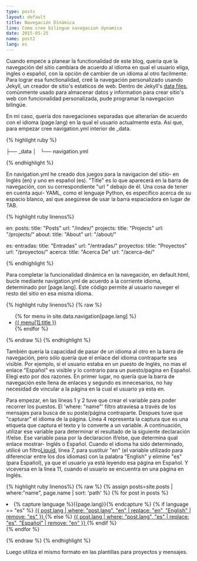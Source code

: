 ```yaml
---
type: posts
layout: default
title: Navegación Dinámica
line: Come cree bilingue navegacion dynamica 
date: 2015-05-25
name: post2
lang: es
---
```


Cuando empeće a planear la functionalidad de este blog, queria que la navegación del sitio cambiara de acuerdo al idioma en qual el usuario eliga, ingles o español, con la opción de cambier de un idioma al otro facilmente. Para lograr esa functionalidad, creé la navegación personalizado usando Jekyll, un creador de sitio's estaticos de web. Dentro de Jekyll's <html><a href="http://jekyllrb.com/docs/datafiles/" target="_blank">data files</a></html>, comúnmente usado para almacenar datos y information para crear sitio's web con funcionalidad personalizada, pude programar la navegacion bilingüe.

En mi caso, quería dos navegaciones separadas que alterarían de acuerdo con el idioma (page.lang) en la qual el usuario actualmente esta. Así que, para empezar cree navigation.yml interior de _data.

{% highlight ruby %}

├── _data
│   └── navigation.yml

{% endhighlight %}

En navigation.yml he creado dos juegos para la navigacion del sitio- en Inglés (en) y uno en español (es). "Title" es lo que aparecerá en la barra de navegación, con su correspondiente "url " debajo de él. Una cosa de tener en cuenta aquí- YAML, como el lenguaje Python, es específico acerca de su espacio blanco, así que asegúrese de usar la barra espaciadora en lugar de TAB.

{% highlight ruby linenos%}

en:
  posts:
    title: "Posts"
    url: "/index/"
  projects:
    title: "Projects"
    url: "/projects/"
  about:
    title: "About"
    url: "/about/"

es:
  entradas: 
    title: "Entradas"
    url: "/entradas/"
  proyectos:
    title: "Proyectos"
    url: "/proyectos/"
  acerca:
    title: "Acerca De"
    url: "/acerca-de/"

{% endhighlight %}

Para completar la funcionalidad dinámica en la navegación, en default.html, bucle mediante navigation.yml de acuerdo a la corriente idioma, determinado por [page.lang]. Este código permite al usuario naveger el resto del sitio en esa misma idioma.

{% highlight ruby linenos%}
{% raw %}
            
<ul class="nav navbar-nav pull-right">
    {% for menu in site.data.navigation[page.lang] %}
    <li class="list-inline">
    	<a href="{{ menu[1].url }}">{{ menu[1].title }}</a>
    </li>
    {% endfor %}
</ul>

{% endraw %}
{% endhighlight %}

También quería la capacidad de pasar de un idioma al otro en la barra de navegación, pero sólo quería que el enlace del idioma contraparte sea visible. Por ejemplo, si el usuario estaba en un puesto de Inglés, no mas el enlace "Español" es visible y lo contrario para un puesto/pagina en Español. Elegí esto por dos razones. En primer lugar, no quería que la barra de navegación este llena de enlaces y segundo es innecesarios, no hay necesidad de vincular a la página en la cual el usuario ya esta en.

Para empezar, en las líneas 1 y 2 tuve que crear el variable para poder recorrer los puestos. El 'where: "name"' filtro atraviesa a través de los mensajes para busca de su poste/página contraparte. Despues tuve que "capturar" el idioma de la página. Línea 4 representa la captura que es una etiqueta que captura el texto y lo converte a un variable. A continuación, utilizar ese variable para determinar el resultado de la siguiente declaración if/else. Ese variable pasa por la declaracion if/else, que determina qual enlace mostrar- Inglés o Español. Cuando el idioma ha sido determinado, utilicé un filtro<html><a href="https://github.com/Shopify/liquid/wiki/Liquid-for-Designers" target = "_blank">Liquid</a></html>, línea 7, para sustituir "en" (el variable utilizado para diferenciar entre los dos idiomas) con la palabra "English" y elimine "es" (para Español), ya que el usuario ya está leyendo esa página en Español. Y viceversa en la línea 11, cuando el usuario se encuentra en una página en Inglés.

{% highlight ruby linenos%}
{% raw %}
    {% assign posts=site.posts | where:"name", page.name | sort: 'path' %} 
    {% for post in posts %}
    <li class="lang">
        {% capture language %}{{page.lang}}{% endcapture %} 
        {% if language == "es" %}
        	<a href="{{ post.url }}" class="{{ post.lang }}">
        		{{ post.lang | where: "post.lang", "en" | replace: "en", "English" | remove: "es" }}
        	</a> 
        {% else %}
        	<a href="{{ post.url }}" class="{{ post.lang }}">
        		{{ post.lang | where: "post.lang", "es" | replace: "es", "Español" | remove: "en" }}
        	</a> 
        {% endif %}
    </li>
    {% endfor %}
</ul>

{% endraw %}
{% endhighlight %}   

Luego utiliza el mismo formato en las plantillas para proyectos y mensajes.









































